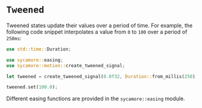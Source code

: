 # `Tweened`

Tweened states update their values over a period of time. For example, the
following code snippet interpolates a value from `0` to `100` over a period of
`250ms`:

```rust
use std::time::Duration;

use sycamore::easing;
use sycamore::motion::create_tweened_signal;

let tweened = create_tweened_signal(0.0f32, Duration::from_millis(250), easing::quad_out);

tweened.set(100.0);
```

Different easing functions are provided in the `sycamore::easing` module.
